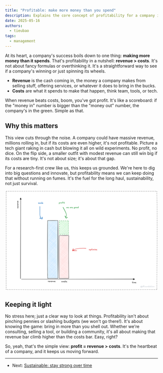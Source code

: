 ```yaml
---
title: "Profitable: make more money than you spend"
description: Explains the core concept of profitability for a company in simple terms, revenue must exceed costs for sustainable growth.
date: 2025-05-16
authors:
  - tieubao
tags:
  - management
---
```


At its heart, a company's success boils down to one thing: **making more money than it spends**. That's profitability in a nutshell: **revenue > costs**. It's not about fancy formulas or overthinking it. It's a straightforward way to see if a company's winning or just spinning its wheels.

- **Revenue** is the cash coming in, the money a company makes from selling stuff, offering services, or whatever it does to bring in the bucks.
- **Costs** are what it spends to make that happen, think team, tools, or tech.

When revenue beats costs, boom, you've got profit. It's like a scoreboard: if the "money in" number is bigger than the "money out" number, the company's in the green. Simple as that.

## Why this matters

This view cuts through the noise. A company could have massive revenue, millions rolling in, but if its costs are even higher, it's not profitable. Picture a tech giant raking in cash but blowing it all on wild experiments. No profit, no dice. On the flip side, a smaller outfit with modest revenue can still win big if its costs are tiny. It's not about size; it's about that gap.

For a research-first crew like us, this keeps us grounded. We're here to dig into big questions and innovate, but profitability means we can keep doing that without running on fumes. It's the fuel for the long haul, sustainability, not just survival.

![](assets/profit.png)

## Keeping it light

No stress here; just a clear way to look at things. Profitability isn't about pinching pennies or slashing budgets (we won't go there!). It's about knowing the game: bring in more than you shell out. Whether we're consulting, selling a tool, or building a community, it's all about making that revenue bar climb higher than the costs bar. Easy, right?

So, yeah, that's the simple view: **profit = revenue > costs**. It's the heartbeat of a company, and it keeps us moving forward.

---

- Next: [Sustainable: stay strong over time](sustainable.md)
